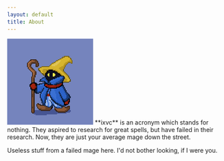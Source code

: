 ```yaml
---
layout: default
title: About
---
```


<img src="/images/mage.gif" class="right" />
**ixvc** is an acronym which stands for nothing. They aspired to research for great spells, but have failed in their research. Now, they are just your average mage down the street. 

Useless stuff from a failed mage here. I'd not bother looking, if I were you.
